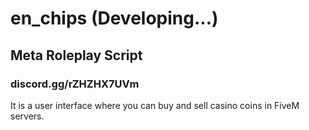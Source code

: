 # en_chips (Developing...)
## Meta Roleplay Script 
### discord.gg/rZHZHX7UVm
It is a user interface where you can buy and sell casino coins in FiveM servers.



